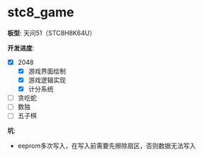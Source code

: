 # stc8_game
**板型**: 天问51（STC8H8K64U）

**开发进度**:

- [x] 2048
  - [x] 游戏界面绘制
  - [x] 游戏逻辑实现
  - [x] 计分系统 
- [ ] 贪吃蛇
- [ ] 数独
- [ ] 五子棋 

**坑**:

- eeprom多次写入，在写入前需要先擦除扇区，否则数据无法写入